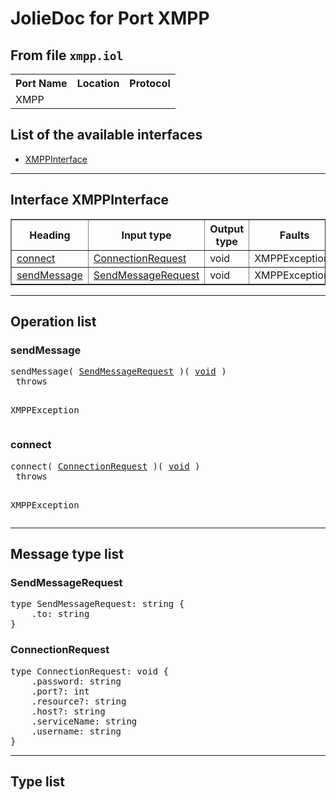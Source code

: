 <html>
<head></head><body>
<h1>JolieDoc for Port XMPP</h1>
<h2>From file <code>xmpp.iol
</code></h2>
<table>
<tr>
<th>Port Name</th>
<th>Location</th>
<th>Protocol</th>
</tr>
<tr>
<td>XMPP</td>
<td></td>
<td></td>
</tr>
</table>
<h2>List of the available interfaces</h2>
<ul>
<li><a href="#XMPPInterface">XMPPInterface </a>
</ul>
<hr>
<h2 id=XMPPInterface>Interface XMPPInterface</h2>
<a name="XMPPInterface"></a>
<table border="1">
<tr>
<th>Heading</th>
<th>Input type</th>
<th>Output type</th>
<th>Faults</th>
</tr>
<tr>
<td><a href="#connect">connect</a></td>
<td><a href="#ConnectionRequest">ConnectionRequest</a><br /></td>
<td>void<br /></td>
<td>
XMPPException,&nbsp;<br>
</td>
</tr>
<tr>
<td><a href="#sendMessage">sendMessage</a></td>
<td><a href="#SendMessageRequest">SendMessageRequest</a><br /></td>
<td>void<br /></td>
<td>
XMPPException,&nbsp;<br>
</td>
</tr>
</table>
<hr>
<h2>Operation list</h2>
<div class="operation-title"><a name="sendMessage"></a><h3 id="sendMessage">sendMessage</h3></div>
<pre>sendMessage( <a href="#SendMessageRequest">SendMessageRequest</a> )( <a href="#void">void</a> )
 throws

				
XMPPException
</pre>
<div class="operation-title"><a name="connect"></a><h3 id="connect">connect</h3></div>
<pre>connect( <a href="#ConnectionRequest">ConnectionRequest</a> )( <a href="#void">void</a> )
 throws

				
XMPPException
</pre>
<hr>
<h2>Message type list</h2>
<a name="SendMessageRequest"></a><h3 id="SendMessageRequest">SendMessageRequest</h3>
<pre lang="jolie">type SendMessageRequest: string { 
    .to: string
}</pre>
<a name="ConnectionRequest"></a><h3 id="ConnectionRequest">ConnectionRequest</h3>
<pre lang="jolie">type ConnectionRequest: void { 
    .password: string
    .port?: int
    .resource?: string
    .host?: string
    .serviceName: string
    .username: string
}</pre>
<hr>
<h2>Type list</h2>
</body>
</html>
